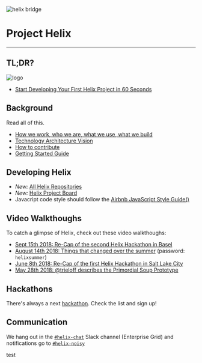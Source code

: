![helix bridge](robynne-292082-unsplash.jpg)

# Project Helix

---

## TL;DR?

![logo](helix_logo.png)

* [Start Developing Your First Helix Project in 60 Seconds](https://www.project-helix.io/)

## Background

Read all of this.

* [How we work, who we are, what we use, what we build](manifesto.md)
* [Technology Architecture Vision](architecture.md)
* [How to contribute](CONTRIBUTING.md)
* [Getting Started Guide](getting-started.md)

## Developing Helix

* *New:* [All Helix Repositories](https://github.com/search?q=topic%3Ahelix+org%3Aadobe&type=Repositories)
* *New:* [Helix Project Board](https://github.com/orgs/adobe/projects/2)
* Javacript code style should follow the [Airbnb JavaScript Style Guide()](https://github.com/airbnb/javascript)

## Video Walkthoughs

To catch a glimpse of Helix, check out these video walkthoughs:

* [Sept 15th 2018: Re-Cap of the second Helix Hackathon in Basel](https://vimeo.com/290650915/6a68ba7af8)
* [August 14th 2018: Things that changed over the summer](https://vimeo.com/285070570) (password: `helixsummer`)
* [June 8th 2018: Re-Cap of the first Helix Hackathon in Salt Lake City](https://vimeo.com/274350388/afe38b8c33)
* [May 28th 2018: @trieloff describes the Primordial Soup Prototype](https://my.adobeconnect.com/pe0gjswvlm7n/)

## Hackathons
		
 There's always a next [hackathon](hackathons/). Check the list and sign up!

## Communication

We hang out in the [`#helix-chat`](https://adobe.slack.com/messages/C9KD0TT6G/) Slack channel (Enterprise Grid) and notifications go to [`#helix-noisy`](https://adobe.slack.com/messages/C9HH8J553/)

test
